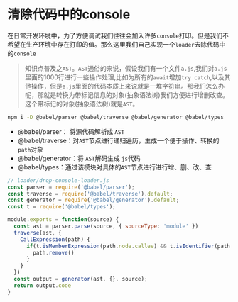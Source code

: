# 清除代码中的console

在日常开发环境中，为了方便调试我们往往会加入许多`console`打印。但是我们不希望在生产环境中存在打印的值。那么这里我们自己实现一个`loader`去除代码中的`console`

> 知识点普及之`AST`。`AST`通俗的来说，假设我们有一个文件`a.js`,我们对`a.js`里面的1000行进行一些操作处理,比如为所有的`await`增加`try catch`,以及其他操作，但是`a.js`里面的代码本质上来说就是一堆字符串。那我们怎么办呢，那就是转换为带标记信息的对象(抽象语法树)我们方便进行增删改查。这个带标记的对象(抽象语法树)就是`AST`。

```bash
npm i -D @babel/parser @babel/traverse @babel/generator @babel/types
```

- @babel/parser： 将源代码解析成 `AST`
- @babel/traverse：对`AST`节点进行递归遍历，生成一个便于操作、转换的`path`对象
- @babel/generator：将 `AST`解码生成 `js`代码
- @babel/types：通过该模块对具体的`AST`节点进行进行增、删、改、查

```js
// loader/drop-console-loader.js
const parser = require('@babel/parser');
const traverse = require('@babel/traverse').default;
const generator = require('@babel/generator').default;
const t = require('@babel/types');

module.exports = function(source) {
  const ast = parser.parse(source, { sourceType: 'module' })
  traverse(ast, {
    CallExpression(path) {
      if(t.isMemberExpression(path.node.callee) && t.isIdentifier(path.node.callee.object, {name: "console"})){
        path.remove()
      }
    }
  })
  const output = generator(ast, {}, source);
  return output.code
}
```















